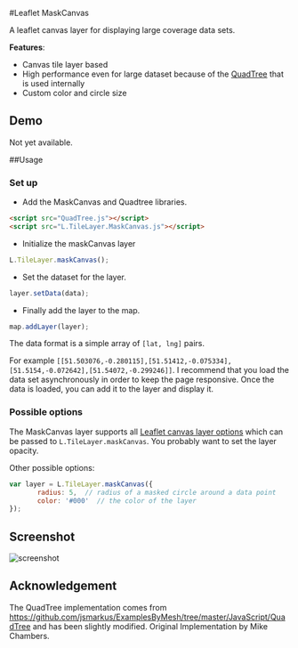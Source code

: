 #Leaflet MaskCanvas

A leaflet canvas layer for displaying large coverage data sets.

__Features__:

* Canvas tile layer based
* High performance even for large dataset because of the [QuadTree](https://en.wikipedia.org/wiki/Quadtree) that is used internally
* Custom color and circle size

## Demo

Not yet available.

##Usage

### Set up

* Add the MaskCanvas and Quadtree libraries.

```html
<script src="QuadTree.js"></script>
<script src="L.TileLayer.MaskCanvas.js"></script>
```

* Initialize the maskCanvas layer

```javascript
L.TileLayer.maskCanvas();
```

* Set the dataset for the layer.

```javascript
layer.setData(data);
```

* Finally add the layer to the map.

```javascript
map.addLayer(layer);
```

The data format is a simple array of `[lat, lng]` pairs.

For example `[[51.503076,-0.280115],[51.51412,-0.075334],[51.5154,-0.072642],[51.54072,-0.299246]]`. I recommend that you load the data set asynchronously in order to keep the page responsive. Once the data is loaded, you can add it to the layer and display it.

### Possible options

The MaskCanvas layer supports all [Leaflet canvas layer options](http://leafletjs.com/reference.html#tilelayer-options) which can be passed to `L.TileLayer.maskCanvas`. You probably want to set the layer opacity.

Other possible options:

```javascript
var layer = L.TileLayer.maskCanvas({
       radius: 5,  // radius of a masked circle around a data point
       color: '#000'  // the color of the layer
});
```

## Screenshot

![screenshot](https://raw.github.com/domoritz/leaflet-maskcanvas/master/screenshot.png "Screenshot showing the locate control")

## Acknowledgement

The QuadTree implementation comes from https://github.com/jsmarkus/ExamplesByMesh/tree/master/JavaScript/QuadTree and has been slightly modified. Original Implementation by Mike Chambers.
